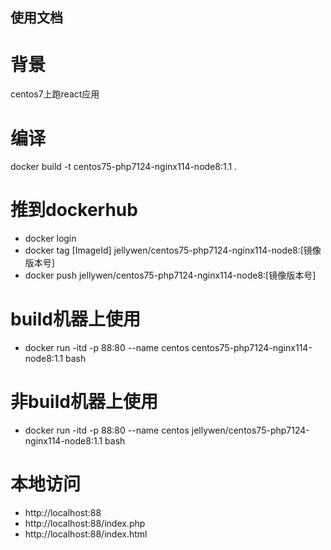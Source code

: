 ## 使用文档

# 背景
centos7上跑react应用

# 编译
docker build -t centos75-php7124-nginx114-node8:1.1 .

# 推到dockerhub
- docker login
- docker tag [ImageId] jellywen/centos75-php7124-nginx114-node8:[镜像版本号]
- docker push jellywen/centos75-php7124-nginx114-node8:[镜像版本号]

# build机器上使用
- docker run -itd -p 88:80 --name centos centos75-php7124-nginx114-node8:1.1 bash

# 非build机器上使用
- docker run -itd -p 88:80 --name centos jellywen/centos75-php7124-nginx114-node8:1.1 bash

# 本地访问
- http://localhost:88
- http://localhost:88/index.php
- http://localhost:88/index.html

